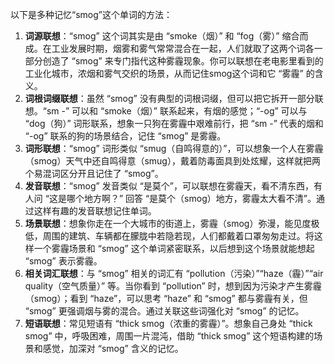 以下是多种记忆“smog”这个单词的方法：
1. **词源联想**：“smog” 这个词其实是由 “smoke（烟）” 和 “fog（雾）” 缩合而成。在工业发展时期，烟雾和雾气常常混合在一起，人们就取了这两个词各一部分创造了 “smog” 来专门指代这种雾霾现象。你可以联想在老电影里看到的工业化城市，浓烟和雾气交织的场景，从而记住smog这个词和它 “雾霾” 的含义。
2. **词根词缀联想**：虽然 “smog” 没有典型的词根词缀，但可以把它拆开一部分联想。“sm -” 可以和 “smoke（烟）” 联系起来，有烟的感觉；“-og” 可以与 “dog（狗）” 词形联系，想象一只狗在雾霾中艰难前行，把 “sm -” 代表的烟和 “-og” 联系的狗的场景结合，记住 “smog” 是雾霾。
3. **词形联想**：“smog” 词形类似 “smug（自鸣得意的）”，可以想象一个人在雾霾（smog）天气中还自鸣得意（smug），戴着防毒面具到处炫耀，这样就把两个易混词区分开且记住了 “smog”。
4. **发音联想**：“smog” 发音类似 “是莫个”，可以联想在雾霾天，看不清东西，有人问 “这是哪个地方啊？” 回答 “是莫个（smog）地方，雾霾太大看不清”。通过这样有趣的发音联想记住单词。
5. **场景联想**：想象你走在一个大城市的街道上，雾霾（smog）弥漫，能见度极低，周围的建筑、车辆都在朦胧中若隐若现，人们都戴着口罩匆匆走过。将这样一个雾霾场景和 “smog” 这个单词紧密联系，以后想到这个场景就能想起 “smog” 表示雾霾。
6. **相关词汇联想**：与 “smog” 相关的词汇有 “pollution（污染）”“haze（霾）”“air quality（空气质量）” 等。当你看到 “pollution” 时，想到因为污染才产生雾霾（smog）；看到 “haze”，可以思考 “haze” 和 “smog” 都与雾霾有关，但 “smog” 更强调烟与雾的混合。通过关联这些词强化对 “smog” 的记忆。
7. **短语联想**：常见短语有 “thick smog（浓重的雾霾）”。想象自己身处 “thick smog” 中，呼吸困难，周围一片混沌，借助 “thick smog” 这个短语构建的场景和感觉，加深对 “smog” 含义的记忆。 